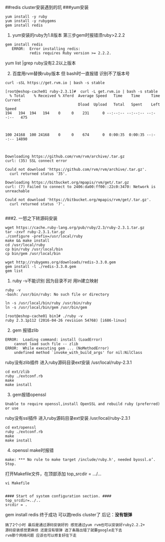 ##redis cluster安装遇到的坑
###yum安装
```
yum install -y ruby
yum install -y rubygems
gem install redis
```
1. yum安装的ruby为1.8版本
第三步gem时报错须ruby>2.2.2
```
gem install redis
   ERROR:  Error installing redis:
           redis requires Ruby version >= 2.2.2.
```
yum list |grep ruby没有2.2以上版本

2. 百度用rvm替换ruby版本 但 bash时一直报错 识别不了版本号
```
curl -sSL https://get.rvm.io | bash -s stable
```
```
[root@eshop-cache01 ruby-2.3.1]#  curl -L get.rvm.io | bash -s stable
  % Total    % Received % Xferd  Average Speed   Time    Time     Time  Current
                                 Dload  Upload   Total   Spent    Left  Speed
194   194  194   194    0     0    231      0 --:--:-- --:--:-- --:--:--   475



100 24168  100 24168    0     0    674      0  0:00:35  0:00:35 --:--:-- 14890



Downloading https://github.com/rvm/rvm/archive/.tar.gz
curl: (35) SSL connect error

Could not download 'https://github.com/rvm/rvm/archive/.tar.gz'.
  curl returned status '35'.

Downloading https://bitbucket.org/mpapis/rvm/get/.tar.gz
curl: (7) Failed to connect to 2406:da00:ff00::22c0:3470: Network is unreachable

Could not download 'https://bitbucket.org/mpapis/rvm/get/.tar.gz'.
  curl returned status '7'.


```
###2. 一怒之下转源码安装
```
wget https://cache.ruby-lang.org/pub/ruby/2.3/ruby-2.3.1.tar.gz
tar -zxvf ruby-2.3.1.tar.gz
./configure -prefix=/usr/local/ruby
make && make install
cd /usr/local/ruby
cp bin/ruby /usr/local/bin
cp bin/gem /usr/local/bin

wget http://rubygems.org/downloads/redis-3.3.0.gem
gem install -l ./redis-3.3.0.gem
gem list 
```
1. ruby -v不能识别 因为目录不对 用ln建立映射
```
ruby -v
-bash: /usr/bin/ruby: No such file or directory
```
```
ln -s /usr/local/bin/ruby /usr/bin/ruby
ln -s /usr/local/bin/gem /usr/bin/gem
```
```
[root@eshop-cache01 bin]# ./ruby -v
ruby 2.3.1p112 (2016-04-26 revision 54768) [i686-linux]
```
2. gem 报错zlib
```
ERROR:  Loading command: install (LoadError)
    cannot load such file -- zlib
ERROR:  While executing gem ... (NoMethodError)
    undefined method `invoke_with_build_args' for nil:NilClass
```
ruby没有zlib插件 进入ruby源码目录ext安装 /usr/local/ruby-2.3.1
```
cd ext/zlib
ruby ./extconf.rb
make
make install
```
3. gem报错openssl
```
Unable to require openssl,install OpenSSL and rebuild ruby (preferred) or use
```
ruby没有ssl插件 进入ruby源码目录ext安装 /usr/local/ruby-2.3.1
```
cd ext/openssl
ruby ./extconf.rb
make
make install
```
4. openssl make时报错
```
make: *** No rule to make target /include/ruby.h', needed byossl.o’. Stop.
```
打开Makefile文件，在顶部添加 top_srcdir = …/…
```
vi Makefile


#### Start of system configuration section. ####
top_srcdir=../..
srcdir = .

```
gem install redis 终于成功
可以跑redis cluster了
后记：<b>没有银弹</b>
```
搞了2个小时 最后是通过源码安装好的 感觉通过yum rvm也可以安装好ruby2.2.2+
源码安装感觉更麻烦 还是没有银弹 选了条路出错了就要google走下去
rvm那个网络问题 应该也可以修复好往下走
```